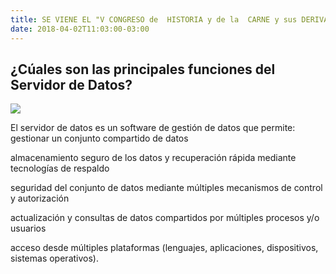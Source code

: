 ```yaml
---
title: SE VIENE EL "V CONGRESO de  HISTORIA y de la  CARNE y sus DERIVADOS en MATADEROS" 18 y 19 de Octubre 2018 en BUENOS AIRES
date: 2018-04-02T11:03:00-03:00
---
```


## ¿Cúales son las principales funciones del Servidor de Datos?

[![](https://blogger.googleusercontent.com/img/b/R29vZ2xl/AVvXsEhOOQCnM0Yz-PYDXqWDEILhsAfVVZdE77-bhXANi9ioxO8jtnAImrIxXELGawBQVJTL7S38cPHDkoQdV195WP3-RYYNlHNWS2JYEBLZqvRH1Wqzc2_TAEtryxKaZptLnkRpQ93rbxedEkfz/s640/V+Congreso+flyer.jpg)](https://blogger.googleusercontent.com/img/b/R29vZ2xl/AVvXsEhOOQCnM0Yz-PYDXqWDEILhsAfVVZdE77-bhXANi9ioxO8jtnAImrIxXELGawBQVJTL7S38cPHDkoQdV195WP3-RYYNlHNWS2JYEBLZqvRH1Wqzc2_TAEtryxKaZptLnkRpQ93rbxedEkfz/s1600/V+Congreso+flyer.jpg)

El servidor de datos es un software de gestión de datos que permite: gestionar un conjunto compartido de datos

almacenamiento seguro de los datos y recuperación rápida mediante tecnologías de respaldo

seguridad del conjunto de datos mediante múltiples mecanismos de control y autorización

actualización y consultas de datos compartidos por múltiples procesos y/o usuarios

acceso desde múltiples plataformas (lenguajes, aplicaciones, dispositivos, sistemas operativos).